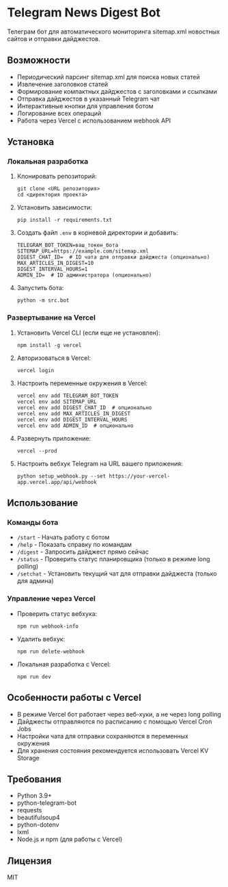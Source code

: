 # Telegram News Digest Bot

Телеграм бот для автоматического мониторинга sitemap.xml новостных сайтов и отправки дайджестов.

## Возможности

- Периодический парсинг sitemap.xml для поиска новых статей
- Извлечение заголовков статей
- Формирование компактных дайджестов с заголовками и ссылками
- Отправка дайджестов в указанный Telegram чат
- Интерактивные кнопки для управления ботом
- Логирование всех операций
- Работа через Vercel с использованием webhook API

## Установка

### Локальная разработка

1. Клонировать репозиторий:
   ```
   git clone <URL репозитория>
   cd <директория проекта>
   ```

2. Установить зависимости:
   ```
   pip install -r requirements.txt
   ```

3. Создать файл `.env` в корневой директории и добавить:
   ```
   TELEGRAM_BOT_TOKEN=ваш_токен_бота
   SITEMAP_URL=https://example.com/sitemap.xml
   DIGEST_CHAT_ID=  # ID чата для отправки дайджеста (опционально)
   MAX_ARTICLES_IN_DIGEST=10
   DIGEST_INTERVAL_HOURS=1
   ADMIN_ID=  # ID администратора (опционально)
   ```

4. Запустить бота:
   ```
   python -m src.bot
   ```

### Развертывание на Vercel

1. Установить Vercel CLI (если еще не установлен):
   ```
   npm install -g vercel
   ```

2. Авторизоваться в Vercel:
   ```
   vercel login
   ```

3. Настроить переменные окружения в Vercel:
   ```
   vercel env add TELEGRAM_BOT_TOKEN
   vercel env add SITEMAP_URL
   vercel env add DIGEST_CHAT_ID  # опционально
   vercel env add MAX_ARTICLES_IN_DIGEST
   vercel env add DIGEST_INTERVAL_HOURS
   vercel env add ADMIN_ID  # опционально
   ```

4. Развернуть приложение:
   ```
   vercel --prod
   ```

5. Настроить вебхук Telegram на URL вашего приложения:
   ```
   python setup_webhook.py --set https://your-vercel-app.vercel.app/api/webhook
   ```

## Использование

### Команды бота

- `/start` - Начать работу с ботом
- `/help` - Показать справку по командам
- `/digest` - Запросить дайджест прямо сейчас
- `/status` - Проверить статус планировщика (только в режиме long polling)
- `/setchat` - Установить текущий чат для отправки дайджеста (только для админа)

### Управление через Vercel

- Проверить статус вебхука:
  ```
  npm run webhook-info
  ```

- Удалить вебхук:
  ```
  npm run delete-webhook
  ```

- Локальная разработка с Vercel:
  ```
  npm run dev
  ```

## Особенности работы с Vercel

- В режиме Vercel бот работает через веб-хуки, а не через long polling
- Дайджесты отправляются по расписанию с помощью Vercel Cron Jobs
- Настройки чата для отправки сохраняются в переменных окружения
- Для хранения состояния рекомендуется использовать Vercel KV Storage

## Требования

- Python 3.9+
- python-telegram-bot
- requests
- beautifulsoup4
- python-dotenv
- lxml
- Node.js и npm (для работы с Vercel)

## Лицензия

MIT 